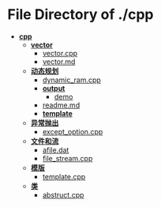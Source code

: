 # File Directory of ./cpp
- **[cpp](cpp/)**
	- **[vector](cpp/vector/)**
		- [vector.cpp](cpp/vector/vector.cpp)
		- [vector.md](cpp/vector/vector.md)
	- **[动态规划](cpp/动态规划/)**
		- [dynamic_ram.cpp](cpp/动态规划/dynamic_ram.cpp)
		- **[output](cpp/动态规划/output/)**
			- [demo](cpp/动态规划/output/demo)
		- [readme.md](cpp/动态规划/readme.md)
		- **[template](cpp/动态规划/template/)**
	- **[异常抛出](cpp/异常抛出/)**
		- [except_option.cpp](cpp/异常抛出/except_option.cpp)
	- **[文件和流](cpp/文件和流/)**
		- [afile.dat](cpp/文件和流/afile.dat)
		- [file_stream.cpp](cpp/文件和流/file_stream.cpp)
	- **[模版](cpp/模版/)**
		- [template.cpp](cpp/模版/template.cpp)
	- **[类](cpp/类/)**
		- [abstruct.cpp](cpp/类/abstruct.cpp)
